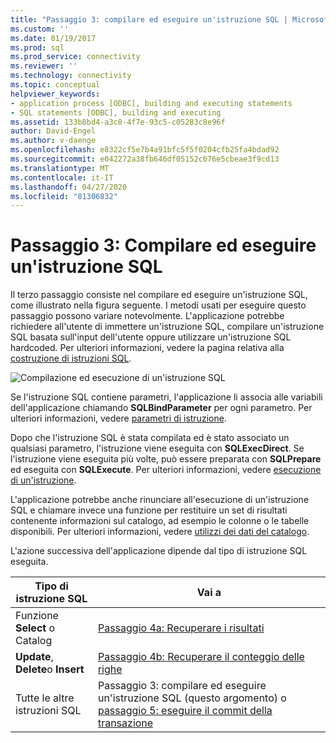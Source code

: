 ```yaml
---
title: "Passaggio 3: compilare ed eseguire un'istruzione SQL | Microsoft Docs"
ms.custom: ''
ms.date: 01/19/2017
ms.prod: sql
ms.prod_service: connectivity
ms.reviewer: ''
ms.technology: connectivity
ms.topic: conceptual
helpviewer_keywords:
- application process [ODBC], building and executing statements
- SQL statements [ODBC], building and executing
ms.assetid: 133b8bd4-a3c8-4f7e-93c5-c05283c8e96f
author: David-Engel
ms.author: v-daenge
ms.openlocfilehash: e8322cf5e7b4a91bfc5f5f0204cfb25fa4bdad92
ms.sourcegitcommit: e042272a38fb646df05152c676e5cbeae3f9cd13
ms.translationtype: MT
ms.contentlocale: it-IT
ms.lasthandoff: 04/27/2020
ms.locfileid: "81306832"
---
```

# <a name="step-3-build-and-execute-an-sql-statement"></a>Passaggio 3: Compilare ed eseguire un'istruzione SQL
Il terzo passaggio consiste nel compilare ed eseguire un'istruzione SQL, come illustrato nella figura seguente. I metodi usati per eseguire questo passaggio possono variare notevolmente. L'applicazione potrebbe richiedere all'utente di immettere un'istruzione SQL, compilare un'istruzione SQL basata sull'input dell'utente oppure utilizzare un'istruzione SQL hardcoded. Per ulteriori informazioni, vedere la pagina relativa alla [costruzione di istruzioni SQL](../../../odbc/reference/develop-app/constructing-sql-statements.md).  
  
 ![Compilazione ed esecuzione di un'istruzione SQL](../../../odbc/reference/develop-app/media/pr13.gif "pr13")  
  
 Se l'istruzione SQL contiene parametri, l'applicazione li associa alle variabili dell'applicazione chiamando **SQLBindParameter** per ogni parametro. Per ulteriori informazioni, vedere [parametri di istruzione](../../../odbc/reference/develop-app/statement-parameters.md).  
  
 Dopo che l'istruzione SQL è stata compilata ed è stato associato un qualsiasi parametro, l'istruzione viene eseguita con **SQLExecDirect**. Se l'istruzione viene eseguita più volte, può essere preparata con **SQLPrepare** ed eseguita con **SQLExecute**. Per ulteriori informazioni, vedere [esecuzione di un'istruzione](../../../odbc/reference/develop-app/executing-a-statement.md).  
  
 L'applicazione potrebbe anche rinunciare all'esecuzione di un'istruzione SQL e chiamare invece una funzione per restituire un set di risultati contenente informazioni sul catalogo, ad esempio le colonne o le tabelle disponibili. Per ulteriori informazioni, vedere [utilizzi dei dati del catalogo](../../../odbc/reference/develop-app/uses-of-catalog-data.md).  
  
 L'azione successiva dell'applicazione dipende dal tipo di istruzione SQL eseguita.  
  
|Tipo di istruzione SQL|Vai a|  
|---------------------------|----------------|  
|Funzione **Select** o Catalog|[Passaggio 4a: Recuperare i risultati](../../../odbc/reference/develop-app/step-4a-fetch-the-results.md)|  
|**Update**, **Delete**o **Insert**|[Passaggio 4b: Recuperare il conteggio delle righe](../../../odbc/reference/develop-app/step-4b-fetch-the-row-count.md)|  
|Tutte le altre istruzioni SQL|Passaggio 3: compilare ed eseguire un'istruzione SQL (questo argomento) o [passaggio 5: eseguire il commit della transazione](../../../odbc/reference/develop-app/step-5-commit-the-transaction.md)|

